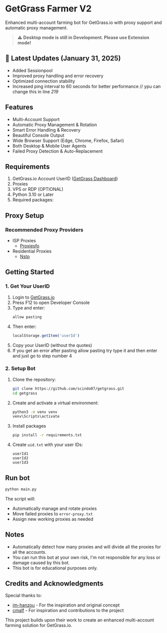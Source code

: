 # GetGrass Farmer V2

Enhanced multi-account farming bot for GetGrass.io with proxy support and automatic proxy management.

> ⚠️ **Desktop mode is still in Development. Please use Extension mode!**

## 🚀 Latest Updates (January 31, 2025)

- Added Sessionpool
- Improved proxy handling and error recovery
- Optimized connection stability
- Increased ping interval to 60 seconds for better performance // ypu can change this in line *219*

## Features
* Multi-Account Support
* Automatic Proxy Management & Rotation
* Smart Error Handling & Recovery
* Beautiful Console Output
* Wide Browser Support (Edge, Chrome, Firefox, Safari)
* Both Desktop & Mobile User Agents
* Failed Proxy Detection & Auto-Replacement

## Requirements
1. GetGrass.io Account UserID ([GetGrass Dashboard](https://app.getgrass.io))
2. Proxies
3. VPS or RDP (OPTIONAL)
4. Python 3.10 or Later
5. Required packages:

## Proxy Setup
### Recommended Proxy Providers
- ISP Proxies
  * [Proxiesfo](https://app.proxies.fo/ref/208a608a-0dbf-13c3-7651-7f5303fc5cb2)
- Residential Proxies
  * [Nstp](https://app.nstproxy.com/register?i=42Um5k)

## Getting Started

### 1. Get Your UserID
1. Login to [GetGrass.io](https://app.getgrass.io)
2. Press F12 to open Developer Console
3. Type and enter:
   ```js
   allow pasting
   ```
4. Then enter:
   ```js
   localStorage.getItem('userId')
   ```
5. Copy your UserID (without the quotes)
6. If you get an error after pasting allow pasting try type it and then enter and just go to step number 4

### 2. Setup Bot
1. Clone the repository:
   ```bash
   git clone https://github.com/scindo07/getgrass.git
   cd getgrass
   ```
2. Create and activate a virtual environment:

   ```bash
   python3 -m venv venv
   venv\Scripts\activate
   ```
   

3. Install packages
   ```bash
   pip install -r requirements.txt
   ```


4. Create `uid.txt` with your user IDs:
   ```
   userId1
   userId2
   userId3
   ```

## Run bot
```bash
python main.py
```

The script will:
- Automatically manage and rotate proxies
- Move failed proxies to `error-proxy.txt`
- Assign new working proxies as needed

## Notes
- Automatically detect how many proxies and will divide all the proxies for all the accounts.
- You can run this bot at your own risk, I'm not responsible for any loss or damage caused by this bot.
- This bot is for educational purposes only.

## Credits and Acknowledgments
Special thanks to:
- [im-hanzou](https://github.com/im-hanzou) - For the inspiration and original concept
- [cmalf](https://github.com/cmalf) - For inspiration and contributions to the project

This project builds upon their work to create an enhanced multi-account farming solution for GetGrass.io.
